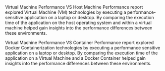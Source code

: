 Virtual Machine Performance VS Host Machine Performance report explored Virtual Machine (VM) technologies by executing a
performance-sensitive application on a laptop or desktop. By comparing the execution time of the application on the host 
operating system and within a virtual machine helped gain insights into the performance differences between these environments.

Virtual Machine Performance VS Container Performance report explored Docker Containerization technologies by executing a performance
sensitive application on a laptop or desktop. By comparing the execution time of the application on a Virtual Machine and a Docker Container
helped gain insights into the performance differences between these environments.
